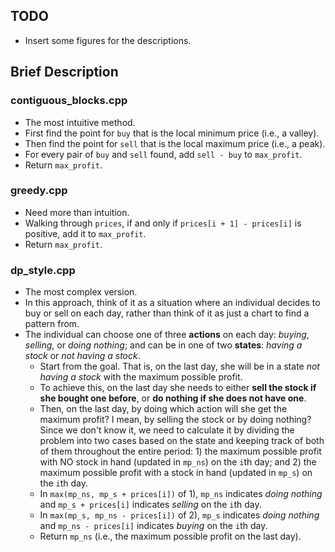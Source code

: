 ## TODO

* Insert some figures for the descriptions.

## Brief Description

### contiguous_blocks.cpp

* The most intuitive method.
* First find the point for `buy` that is the local minimum price (i.e., a valley).
* Then find the point for `sell` that is the local maximum price (i.e., a peak).
* For every pair of `buy` and `sell` found, add `sell - buy` to `max_profit`.
* Return `max_profit`.

### greedy.cpp

* Need more than intuition.
* Walking through `prices`, if and only if `prices[i + 1] - prices[i]` is positive, add it to `max_profit`.
* Return `max_profit`.

### dp_style.cpp

* The most complex version.
* In this approach, think of it as a situation where an individual decides to buy or sell on each day, rather than think of it as just a chart to find a pattern from.
* The individual can choose one of three **actions** on each day: *buying*, *selling*, or *doing nothing*; and can be in one of two **states**: *having a stock* or *not having a stock*.
	* Start from the goal. That is, on the last day, she will be in a state *not having a stock* with the maximum possible profit.
	* To achieve this, on the last day she needs to either **sell the stock if she bought one before**, or **do nothing if she does not have one**.
	* Then, on the last day, by doing which action will she get the maximum profit? I mean, by selling the stock or by doing nothing? Since we don't know it, we need to calculate it by dividing the problem into two cases based on the state and keeping track of both of them throughout the entire period: 1) the maximum possible profit with NO stock in hand (updated in `mp_ns`) on the `i`th day; and 2) the maximum possible profit with a stock in hand (updated in `mp_s`) on the `i`th day.
	* In `max(mp_ns, mp_s + prices[i])` of 1), `mp_ns` indicates *doing nothing* and `mp_s + prices[i]` indicates *selling* on the `i`th day.
	* In `max(mp_s, mp_ns - prices[i])` of 2), `mp_s` indicates *doing nothing* and `mp_ns - prices[i]` indicates *buying* on the `i`th day.
	* Return `mp_ns` (i.e., the maximum possible profit on the last day).